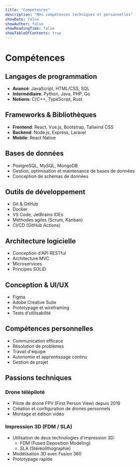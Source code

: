 ```yaml
---
title: "Compétences"
description: "Mes compétences techniques et personnelles"
showDate: false
showAuthor: false
showReadingTime: false
showTableOfContents: true
---
```


# Compétences

## Langages de programmation
- **Avancé**: JavaScript, HTML/CSS, SQL
- **Intermédiaire**: Python, Java, PHP, Go
- **Notions**: C/C++, TypeScript, Rust

## Frameworks & Bibliothèques
- **Frontend**: React, Vue.js, Bootstrap, Tailwind CSS
- **Backend**: Node.js, Express, Laravel
- **Mobile**: React Native

## Bases de données
- PostgreSQL, MySQL, MongoDB
- Gestion, optimisation et maintenance de bases de données
- Conception de schémas de données

## Outils de développement
- Git & GitHub
- Docker
- VS Code, JetBrains IDEs
- Méthodes agiles (Scrum, Kanban)
- CI/CD (GitHub Actions)

## Architecture logicielle
- Conception d'API RESTful
- Architecture MVC
- Microservices
- Principes SOLID

## Conception & UI/UX
- Figma
- Adobe Creative Suite
- Prototypage et wireframing
- Tests d'utilisabilité

## Compétences personnelles
- Communication efficace
- Résolution de problèmes
- Travail d'équipe
- Autonomie et apprentissage continu
- Gestion de projet

## Passions techniques

### Drone télépiloté
- Pilote de drone FPV (First Person View) depuis 2019
- Création et configuration de drones personnels
- Montage et édition vidéo

### Impression 3D (FDM / SLA)
- Utilisation de deux technologies d'impression 3D:
    - FDM (Fused Deposition Modeling)
    - SLA (Stéréolithographie)
- Modélisation 3D avec Fusion 360
- Prototypage rapide